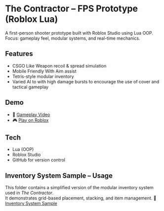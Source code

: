# The Contractor – FPS Prototype (Roblox Lua)

A first-person shooter prototype built with Roblox Studio using Lua OOP.  
Focus: gameplay feel, modular systems, and real-time mechanics.

## Features
- CSGO Like Weapon recoil & spread simulation
- Mobile Friendly With Aim assist
- Tetris-style modular inventory
- Varied AI to with high damage bursts to encourage the use of cover and tactical gameplay

## Demo
- 🎥 [Gameplay Video](https://www.youtube.com/watch?v=jLYxR3gwzpU&feature=youtu.be)
- 🎮 [Play on Roblox](https://www.roblox.com/games/14246730275/V2-TRIEU-RPG)

## Tech
- Lua (OOP)
- Roblox Studio
- GitHub for version control

## Inventory System Sample – Usage
This folder contains a simplified version of the modular inventory system used in *The Contractor*.  
It demonstrates grid-based placement, stacking, and item management.
📂 [Inventory System Sample](./InventorySystem/)